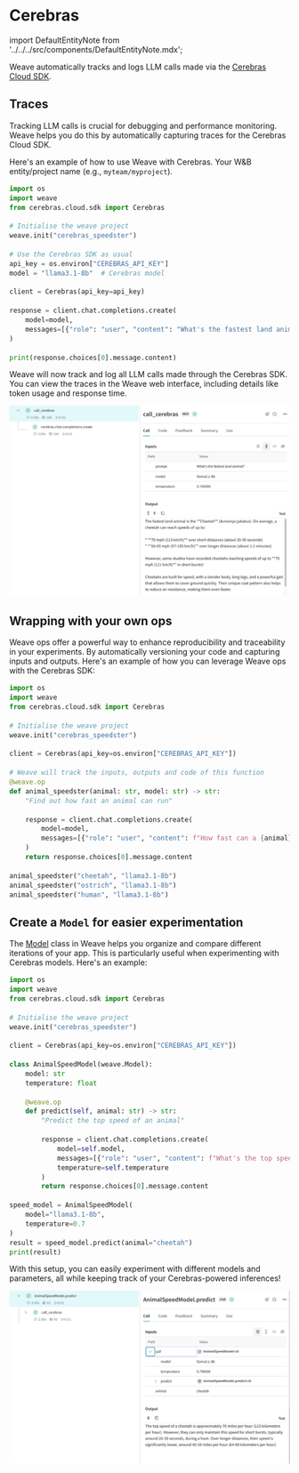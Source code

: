 # Cerebras

import DefaultEntityNote from '../../../src/components/DefaultEntityNote.mdx';

Weave automatically tracks and logs LLM calls made via the [Cerebras Cloud SDK](https://inference-docs.cerebras.ai/introduction).

## Traces

Tracking LLM calls is crucial for debugging and performance monitoring. Weave helps you do this by automatically capturing traces for the Cerebras Cloud SDK.

Here's an example of how to use Weave with Cerebras. Your W&B entity/project name (e.g., `myteam/myproject`). <DefaultEntityNote />

```python
import os
import weave
from cerebras.cloud.sdk import Cerebras

# Initialise the weave project
weave.init("cerebras_speedster")

# Use the Cerebras SDK as usual
api_key = os.environ["CEREBRAS_API_KEY"]
model = "llama3.1-8b"  # Cerebras model

client = Cerebras(api_key=api_key)

response = client.chat.completions.create(
    model=model,
    messages=[{"role": "user", "content": "What's the fastest land animal?"}],
)

print(response.choices[0].message.content)
```

Weave will now track and log all LLM calls made through the Cerebras SDK. You can view the traces in the Weave web interface, including details like token usage and response time.

[![cerebras_calls.png](imgs/cerebras_calls.png)](https://wandb.ai/capecape/cerebras_speedster/weave/traces)

## Wrapping with your own ops

Weave ops offer a powerful way to enhance reproducibility and traceability in your experiments. By automatically versioning your code and capturing inputs and outputs. Here's an example of how you can leverage Weave ops with the Cerebras SDK:

```python
import os
import weave
from cerebras.cloud.sdk import Cerebras

# Initialise the weave project
weave.init("cerebras_speedster")

client = Cerebras(api_key=os.environ["CEREBRAS_API_KEY"])

# Weave will track the inputs, outputs and code of this function
@weave.op
def animal_speedster(animal: str, model: str) -> str:
    "Find out how fast an animal can run"
    
    response = client.chat.completions.create(
        model=model,
        messages=[{"role": "user", "content": f"How fast can a {animal} run?"}],
    )
    return response.choices[0].message.content

animal_speedster("cheetah", "llama3.1-8b")
animal_speedster("ostrich", "llama3.1-8b")
animal_speedster("human", "llama3.1-8b")
```

## Create a `Model` for easier experimentation

The [Model](/guides/core-types/models) class in Weave helps you organize and compare different iterations of your app. This is particularly useful when experimenting with Cerebras models. Here's an example:


```python
import os
import weave
from cerebras.cloud.sdk import Cerebras

# Initialise the weave project
weave.init("cerebras_speedster")

client = Cerebras(api_key=os.environ["CEREBRAS_API_KEY"])

class AnimalSpeedModel(weave.Model):
    model: str
    temperature: float

    @weave.op
    def predict(self, animal: str) -> str:
        "Predict the top speed of an animal"        

        response = client.chat.completions.create(
            model=self.model,
            messages=[{"role": "user", "content": f"What's the top speed of a {animal}?"}],
            temperature=self.temperature
        )
        return response.choices[0].message.content

speed_model = AnimalSpeedModel(
    model="llama3.1-8b",
    temperature=0.7
)
result = speed_model.predict(animal="cheetah")
print(result)
```

With this setup, you can easily experiment with different models and parameters, all while keeping track of your Cerebras-powered inferences!

[![cerebras_model.png](imgs/cerebras_model.png)](https://wandb.ai/capecape/cerebras_speedster/weave/traces)
